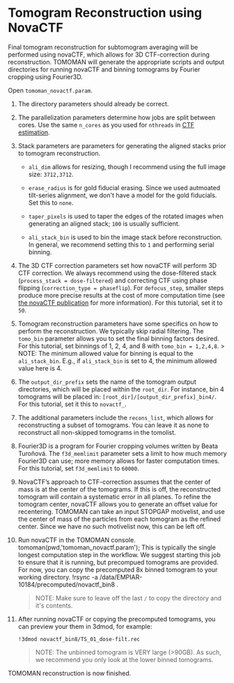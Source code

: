 # Tomogram Reconstruction using NovaCTF

Final tomogram reconstruction for subtomogram averaging will be performed using novaCTF, which allows for 3D CTF-correction during reconstruction.
TOMOMAN will generate the appropriate scripts and output directories for running novaCTF and binning tomograms by Fourier cropping using Fourier3D.

Open `tomoman_novactf.param`.

1. The directory parameters should already be correct.

2. The parallelization parameters determine how jobs are split between cores.
Use the same `n_cores` as you used for `nthreads` in [CTF estimation](#ctf-estimation).

3. Stack parameters are parameters for generating the aligned stacks prior to tomogram reconstruction.

    - `ali_dim` allows for resizing, though I recommend using the full image size: `3712,3712`.

    - `erase_radius` is for gold fiducial erasing. Since we used autmoated tilt-series alignment, we don't have a model for the gold fiducials. Set this to `none`.

    - `taper_pixels` is used to taper the edges of the rotated images when generating an aligned stack; `100` is usually sufficient.

    - `ali_stack_bin` is used to bin the image stack before reconstruction.
      In general, we recommend setting this to `1` and performing serial binning.

4. The 3D CTF correction parameters set how novaCTF will perform 3D CTF correction.
We always recommend using the dose-filtered stack (`process_stack = dose-filtered`) and correcting CTF using phase flipping (`correction_type = phaseflip`).
For `defocus_step`, smaller steps produce more precise results at the cost of more computation time (see [the novaCTF publication](../reading.md#methods) for more information).
For this tutorial, set it to `50`.

5. Tomogram reconstruction parameters have some specifics on how to perform the reconstruction.
We typically skip radial filtering.
The `tomo_bin` parameter allows you to set the final binning factors desired. 
For this tutorial, set binnings of 1, 2, 4, and 8 with `tomo_bin = 1,2,4,8`.
        > NOTE: The minimum allowed value for binning is equal to the `ali_stack_bin`. E.g., if `ali_stack_bin` is set to 4, the minimum allowed value here is 4.

7. The `output_dir_prefix` sets the name of the tomogram output directories, which will be placed within the `root_dir`.
For instance, bin 4 tomograms will be placed in: `[root_dir]/[output_dir_prefix]_bin4/`.
For this tutorial, set it this to `novactf_`.

9. The additional parameters include the `recons_list`, which allows for reconstructing a subset of tomograms.
You can leave it as none to reconstruct all non-skipped tomograms in the tomolist.

10. Fourier3D is a program for Fourier cropping volumes written by Beata Turoňová.
The `f3d_memlimit` parameter sets a limit to how much memory Fourier3D can use; more memory allows for faster computation times.
For this tutorial, set `f3d_memlimit` to `60000`.

11. NovaCTF’s approach to CTF-correction assumes that the center of mass is at the center of the tomograms.
If this is off, the reconstructed tomogram will contain a systematic error in all planes.
To refine the tomogram center, novaCTF allows you to generate an offset value for recentering.
TOMOMAN can take an input STOPGAP motivelist, and use the center of mass of the particles from each tomogram as the refined center.
Since we have no such motivelist now, this can be left off.

12. Run novaCTF in the TOMOMAN console.
        tomoman(pwd,'tomoman_novactf.param');
This is typically the single longest computation step in the workflow.
We suggest starting this job to ensure that it is running, but precompued tomograms are provided.
For now, you can copy the precomputed 8x binned tomogram to your working directory.
        !rsync -a /data/EMPIAR-10184/precomputed/novactf_bin8 .
    > NOTE: Make sure to leave off the last `/` to copy the directory and it's contents. 

13. After running novaCTF or copying the precomputed tomograms, you can preview your them in 3dmod, for example:

        !3dmod novactf_bin8/TS_01_dose-filt.rec

    > NOTE: The unbinned tomogram is VERY large (>90GB). As such, we recommend you only look at the lower binned tomograms. 

TOMOMAN reconstruction is now finished.
